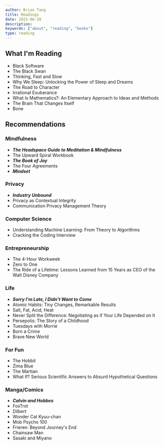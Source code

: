 ```yaml
---
author: Brian Tang
title: Readings
date: 2022-06-28
description:
keywords: ["about", "reading", "books"]
type: reading
---
```


## What I'm Reading

- Black Software
- The Black Swan
- Thinking, Fast and Slow
- Why We Sleep: Unlocking the Power of Sleep and Dreams
- The Road to Character
- Irrational Exuberance
- What Is Mathematics?: An Elementary Approach to Ideas and Methods
- The Brain That Changes Itself
- Bone

## Recommendations

### Mindfulness

- ***The Headspace Guide to Meditation & Mindfulness***
- The Upward Spiral Workbook
- ***The Book of Joy***
- The Four Agreements
- ***Mindset***

### Privacy

- ***Industry Unbound***
- Privacy as Contextual Integrity
- Communication Privacy Management Theory

### Computer Science

- Understanding Machine Learning: From Theory to Algorithms
- Cracking the Coding Interview

### Entrepreneurship

- The 4-Hour Workweek
- Zero to One
- The Ride of a Lifetime: Lessons Learned from 15 Years as CEO of the Walt Disney Company

### Life

- ***Sorry I'm Late, I Didn't Want to Come***
- Atomic Habits: Tiny Changes, Remarkable Results
- Salt, Fat, Acid, Heat
- Never Split the Difference: Negotiating as if Your Life Depended on It
- Persepolis: The Story of a Childhood
- Tuesdays with Morrie
- Born a Crime
- Brave New World

### For Fun

- The Hobbit
- Zima Blue
- The Martian
- What If? Serious Scientific Answers to Absurd Hypothetical Questions

### Manga/Comics

- ***Calvin and Hobbes***
- FoxTrot
- Dilbert
- Wonder Cat Kyuu-chan
- Mob Psycho 100
- Frieren: Beyond Journey's End
- Chainsaw Man
- Sasaki and Miyano
